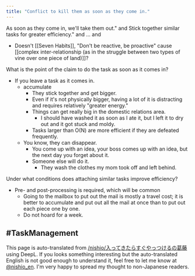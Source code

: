 ```yaml
---
title: "Conflict to kill them as soon as they come in."
---
```


As soon as they come in, we'll take them out."
and
Stick together similar tasks for greater efficiency."
and ... and
- Doesn't [[Seven Habits]], "Don't be reactive, be proactive" cause [[complex inter-relationship (as in the struggle between two types of vine over one piece of land)]]?

What is the point of the claim to do the task as soon as it comes in?
- If you leave a task as it comes in.
    - accumulate
        - They stick together and get bigger.
        - Even if it's not physically bigger, having a lot of it is distracting and requires relatively "greater energy."
        - Things can get really big in the domestic relations area.
            - I should have washed it as soon as I ate it, but I left it to dry out and it got stuck and moldy.
        - Tasks larger than O(N) are more efficient if they are defeated frequently.
    - You know, they can disappear.
        - You come up with an idea, your boss comes up with an idea, but the next day you forget about it.
        - Someone else will do it.
            - They wash the clothes my mom took off and left behind.

Under what conditions does attaching similar tasks improve efficiency?
- Pre- and post-processing is required, which will be common
    - Going to the mailbox to put out the mail is mostly a travel cost; it is better to accumulate and put out all the mail at once than to put out each piece one by one.
    - Do not hoard for a week.

#TaskManagement
---
This page is auto-translated from [/nishio/入ってきたらすぐやっつけるの葛藤](https://scrapbox.io/nishio/入ってきたらすぐやっつけるの葛藤) using DeepL. If you looks something interesting but the auto-translated English is not good enough to understand it, feel free to let me know at [@nishio_en](https://twitter.com/nishio_en). I'm very happy to spread my thought to non-Japanese readers.